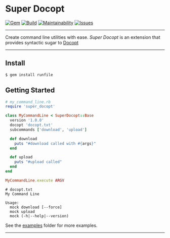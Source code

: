 Super Docopt
==================================================

[![Gem](https://img.shields.io/gem/v/super_docopt.svg?style=flat-square)](https://rubygems.org/gems/super_docopt)
[![Build](https://img.shields.io/travis/DannyBen/super_docopt.svg?style=flat-square)](https://travis-ci.org/DannyBen/super_docopt)
[![Maintainability](https://img.shields.io/codeclimate/maintainability/DannyBen/super_docopt.svg?style=flat-square)](https://codeclimate.com/github/DannyBen/super_docopt)
[![Issues](https://img.shields.io/codeclimate/issues/github/DannyBen/super_docopt.svg?style=flat-square)](https://codeclimate.com/github/DannyBen/super_docopt)

---

Create command line utilities with ease.
*Super Docopt* is an extension that provides syntactic sugar to [Docopt][1]

---

Install
--------------------------------------------------

    $ gem install runfile


Getting Started
--------------------------------------------------

```ruby
# my_command_line.rb
require 'super_docopt'

class MyCommandLine < SuperDocopt::Base
  version '1.0.0'
  docopt 'docopt.txt'
  subcommands ['download', 'upload']

  def download
    puts "#download called with #{args}"
  end

  def upload
    puts "#upload called"
  end
end

MyCommandLine.execute ARGV
```

```plain
# docopt.txt
My Command Line

Usage:
  mock download [--force]
  mock upload
  mock (-h|--help|--version)
```

See the [examples](/examples) folder for more examples.

---

[1]: http://docopt.org/
